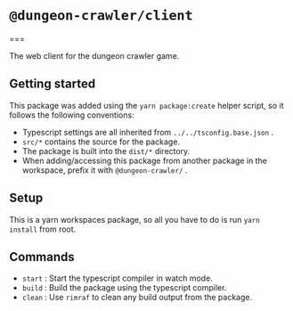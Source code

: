 # `@dungeon-crawler/client`

===

The web client for the dungeon crawler game.

## Getting started

This package was added using the `yarn package:create` helper script, so it follows the following conventions:

- Typescript settings are all inherited from `../../tsconfig.base.json` .
- `src/*` contains the source for the package.
- The package is built into the `dist/*` directory.
- When adding/accessing this package from another package in the workspace, prefix it with `@dungeon-crawler/` .

## Setup

This is a yarn workspaces package, so all you have to do is run `yarn install` from root.

## Commands

- `start` : Start the typescript compiler in watch mode.
- `build` : Build the package using the typescript compiler.
- `clean` : Use `rimraf` to clean any build output from the package.
